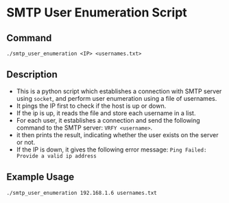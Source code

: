 # SMTP User Enumeration Script

## Command
```
./smtp_user_enumeration <IP> <usernames.txt>
```

## Description
- This is a python script which establishes a connection with SMTP server using `socket`, and perform user enumeration using a file of usernames.
- It pings the IP first to check if the host is up or down.
- If the ip is up, it reads the file and store each username in a list.
- For each user, it establishes a connection and send the following command to the SMTP server: `VRFY <username>`.
- it then prints the result, indicating whether the user exists on the server or not.
- If the IP is down, it gives the following error message: `Ping Failed: Provide a valid ip address`

## Example Usage
```
./smtp_user_enumeration 192.168.1.6 usernames.txt
```
